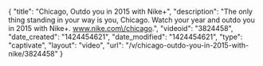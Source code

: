 {
    "title": "Chicago, Outdo you in 2015 with Nike+",
    "description": "The only thing standing in your way is you, Chicago. Watch your year and outdo you in 2015 with Nike+. www.nike.com\/chicago.",
    "videoid": "3824458",
    "date_created": "1424454621",
    "date_modified": "1424454621",
    "type": "captivate",
    "layout": "video",
    "url": "\/v\/chicago-outdo-you-in-2015-with-nike\/3824458"
}